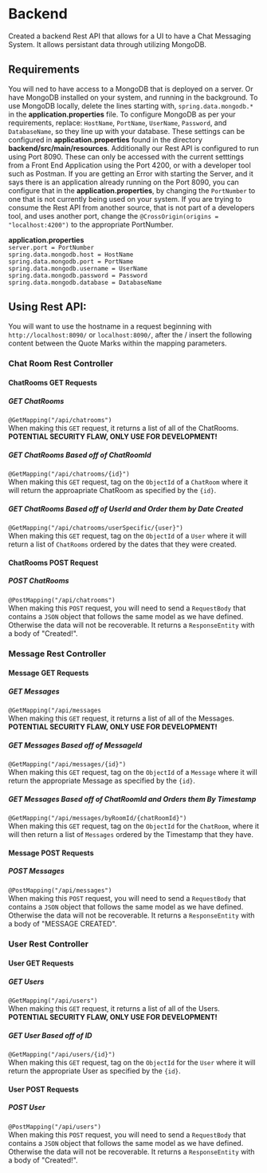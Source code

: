 # Backend
Created a backend Rest API that allows for a UI to have a Chat Messaging System.  It allows persistant data through utilizing MongoDB.

## Requirements

You will ned to have access to a MongoDB that is deployed on a server.  Or have MongoDB installed on your system, and running in the background.  To use MongoDB locally, delete the lines starting with, `spring.data.mongodb.*` in the __application.properties__ file.  To configure MongoDB as per your requirements, replace: `HostName`, `PortName`, `UserName`, `Password`, and `DatabaseName`, so they line up with your database.  These settings can be configured in __application.properties__ found in the directory __backend/src/main/resources__.  Additionally our Rest API is configured to run using Port 8090.  These can only be accessed with the current setttings from a Front End Application using the Port 4200, or with a developer tool such as Postman.  If you are getting an Error with starting the Server, and it says there is an application already running on the Port 8090, you can configure that in the __application.properties__, by changing the `PortNumber` to one that is not currently being used on your system.  If you are trying to consume the Rest API from another source, that is not part of a developers tool, and uses another port, change the `@CrossOrigin(origins = "localhost:4200")` to the appropriate PortNumber. <br>

__application.properties__
<br>
`
server.port = PortNumber
` <br>
`
spring.data.mongodb.host = HostName
` <br>
`
spring.data.mongodb.port = PortName
` <br>
`
spring.data.mongodb.username = UserName
` <br>
`
spring.data.mongodb.password = Password
` <br>
`
spring.data.mongodb.database = DatabaseName
` <br>

## Using Rest API:

You will want to use the hostname in a request beginning with `http://localhost:8090/` or `localhost:8090/`, after the / insert the following content between the Quote Marks within the mapping parameters.

### Chat Room Rest Controller

#### ChatRooms GET Requests
##### GET ChatRooms
`@GetMapping("/api/chatrooms")` <br>
When making this `GET` request, it returns a list of all of the ChatRooms. __POTENTIAL SECURITY FLAW, ONLY USE FOR DEVELOPMENT!__

##### GET ChatRooms Based off of ChatRoomId
`@GetMapping("/api/chatrooms/{id}")` <br>
When making this `GET` request, tag on the `ObjectId` of a `ChatRoom` where it will return the approapriate ChatRoom as specified by the `{id}`.

##### GET ChatRooms Based off of UserId and Order them by Date Created
`@GetMapping("/api/chatrooms/userSpecific/{user}")` <br>
When making this `GET` request, tag on the `ObjectId` of a `User` where it will return a list of `ChatRooms` ordered by the dates that they were created.

#### ChatRooms POST Request
##### POST ChatRooms
`@PostMapping("/api/chatrooms")` <br>
When making this `POST` request, you will need to send a `RequestBody` that contains a `JSON` object that follows the same model as we have defined.  Otherwise the data will not be recoverable.  It returns a `ResponseEntity` with a body of "Created!".

### Message Rest Controller

#### Message GET Requests
##### GET Messages
`@GetMapping("/api/messages` <br>
When making this `GET` request, it returns a list of all of the Messages.  __POTENTIAL SECURITY FLAW, ONLY USE FOR DEVELOPMENT!__

##### GET Messages Based off of MessageId
`@GetMapping("/api/messages/{id}")` <br>
When making this `GET` request, tag on the `ObjectId` of a `Message` where it will return the appropriate Message as specified by the `{id}`.

##### GET Messages Based off of ChatRoomId and Orders them By Timestamp
`@GetMapping("/api/messages/byRoomId/{chatRoomId}")` <br>
When making this `GET` request, tag on the `ObjectId` for the `ChatRoom`, where it will then return a list of `Messages` ordered by the Timestamp that they have.

#### Message POST Requests
##### POST Messages
`@PostMapping("/api/messages")` <br>
When making this `POST` request, you will need to send a `RequestBody` that contains a `JSON` object that follows the same model as we have defined.  Otherwise the data will not be recoverable.  It returns a `ResponseEntity` with a body of "MESSAGE CREATED".

### User Rest Controller

#### User GET Requests
##### GET Users
`@GetMapping("/api/users")` <br>
When making this `GET` request, it returns a list of all of the Users. __POTENTIAL SECURITY FLAW, ONLY USE FOR DEVELOPMENT!__

##### GET User Based off of ID
`@GetMapping("/api/users/{id}")` <br>
When making this `GET` request, tag on the `ObjectId` for the `User` where it will return the appropriate User as specified by the `{id}`.

#### User POST Requests
##### POST User
`@PostMapping("/api/users")` <br>
When making this `POST` request, you will need to send a `RequestBody` that contains a `JSON` object that follows the same model as we have defined.  Otherwise the data will not be recoverable.  It returns a `ResponseEntity` with a body of "Created!".
